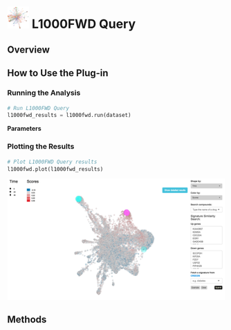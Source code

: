 <img src="img/l1000fwd-icon.png" width="50px"> L1000FWD Query
================

Overview
----------------


How to Use the Plug-in
----------------
### Running the Analysis
```python
# Run L1000FWD Query
l1000fwd_results = l1000fwd.run(dataset)
```

**Parameters**


### Plotting the Results
```python
# Plot L1000FWD Query results
l1000fwd.plot(l1000fwd_results)
```
<img src="img/l1000fwd-example.png"> 


Methods
----------------
